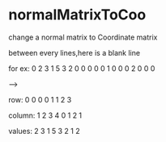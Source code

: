 # normalMatrixToCoo
change a normal matrix to Coordinate matrix

between every lines,here is a blank line

for ex:
0 2 3 1 5
3 2 0 0 0
0 0 1 0 0
0 2 0 0 0

-->

row:     0 0 0 0 1 1 2 3 

column:  1 2 3 4 0 1 2 1

values:  2 3 1 5 3 2 1 2

